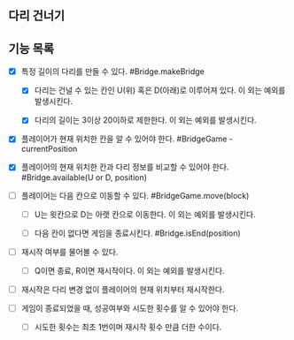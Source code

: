 다리 건너기
---

## 기능 목록

- [x] 특정 길이의 다리를 만들 수 있다. #Bridge.makeBridge
    - [x] 다리는 건널 수 있는 칸인 U(위) 혹은 D(아래)로 이루어져 있다. 이 외는 예외를 발생시킨다.
    - [x] 다리의 길이는 3이상 20이하로 제한한다. 이 외는 예외를 발생시킨다.


- [x] 플레이어가 현재 위치한 칸을 알 수 있어야 한다. #BridgeGame - currentPosition
- [x] 플레이어의 현재 위치한 칸과 다리 정보를 비교할 수 있어야 한다. #Bridge.available(U or D, position)
- [ ] 플레이어는 다음 칸으로 이동할 수 있다. #BridgeGame.move(block)
    - [ ] U는 윗칸으로 D는 아랫 칸으로 이동한다. 이 외는 예외를 발생시킨다.
    - [ ] 다음 칸이 없다면 게임을 종료시킨다. #Bridge.isEnd(position)


- [ ] 재시작 여부를 물어볼 수 있다.
    - [ ] Q이면 종료, R이면 재시작이다. 이 외는 예외를 발생시킨다.
- [ ] 재시작은 다리 변경 없이 플레이어의 현재 위치부터 재시작한다.


- [ ] 게임이 종료되었을 때, 성공여부와 시도한 횟수를 알 수 있어야 한다.
    - [ ] 시도한 횟수는 최초 1번이며 재시작 횟수 만큼 더한 수이다.